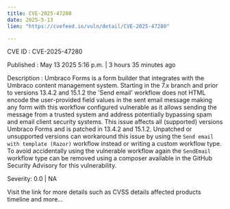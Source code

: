 ```yaml
---
title: CVE-2025-47280
date: 2025-5-13
lien: "https://cvefeed.io/vuln/detail/CVE-2025-47280"

---
```


CVE ID : CVE-2025-47280

Published :  May 13
2025
5:16 p.m. | 3 hours
35 minutes ago

Description : Umbraco Forms is a form builder that integrates with the Umbraco content management system. Starting in the 7.x branch and prior to versions 13.4.2 and 15.1.2
the 'Send email' workflow does not HTML encode the user-provided field values in the sent email message
making any form with this workflow configured vulnerable
as it allows sending the message from a trusted system and address
potentially bypassing spam and email client security systems. This issue affects all (supported) versions Umbraco Forms and is patched in 13.4.2 and 15.1.2. Unpatched or unsupported versions can workaround this issue by using the `Send email with template (Razor)` workflow instead or writing a custom workflow type. To avoid accidentally using the vulnerable workflow again
the `SendEmail` workflow type can be removed using a composer available in the GitHub Security Advisory for this vulnerability.

Severity: 0.0 | NA

Visit the link for more details
such as CVSS details
affected products
timeline
and more...
